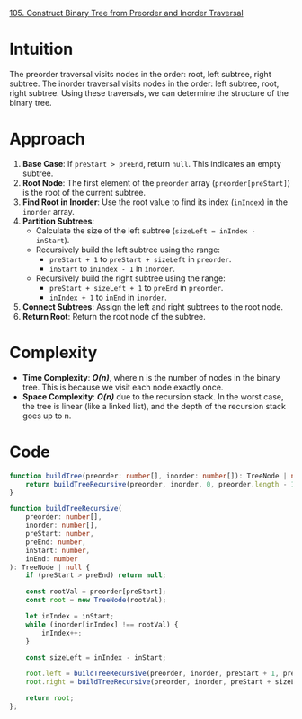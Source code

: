 [105. Construct Binary Tree from Preorder and Inorder Traversal](https://leetcode.com/problems/construct-binary-tree-from-preorder-and-inorder-traversal/)

# Intuition

The preorder traversal visits nodes in the order: root, left subtree, right subtree. The inorder traversal visits nodes in the order: left subtree, root, right subtree. Using these traversals, we can determine the structure of the binary tree.

# Approach

1. **Base Case**: If `preStart > preEnd`, return `null`. This indicates an empty subtree.
2. **Root Node**: The first element of the `preorder` array (`preorder[preStart]`) is the root of the current subtree.
3. **Find Root in Inorder**: Use the root value to find its index (`inIndex`) in the `inorder` array.
4. **Partition Subtrees**:
   - Calculate the size of the left subtree (`sizeLeft = inIndex - inStart`).
   - Recursively build the left subtree using the range:
     - `preStart + 1` to `preStart + sizeLeft` in `preorder`.
     - `inStart` to `inIndex - 1` in `inorder`.
   - Recursively build the right subtree using the range:
     - `preStart + sizeLeft + 1` to `preEnd` in `preorder`.
     - `inIndex + 1` to `inEnd` in `inorder`.
5. **Connect Subtrees**: Assign the left and right subtrees to the root node.
6. **Return Root**: Return the root node of the subtree.

# Complexity
	
- **Time Complexity**: ***O(n)***, where n is the number of nodes in the binary tree. This is because we visit each node exactly once.
- **Space Complexity**: ***O(n)*** due to the recursion stack. In the worst case, the tree is linear (like a linked list), and the depth of the recursion stack goes up to n.

# Code
```typescript
function buildTree(preorder: number[], inorder: number[]): TreeNode | null {
    return buildTreeRecursive(preorder, inorder, 0, preorder.length - 1, 0, inorder.length - 1);
}

function buildTreeRecursive(
    preorder: number[],
    inorder: number[],
    preStart: number,
    preEnd: number,
    inStart: number,
    inEnd: number
): TreeNode | null {
    if (preStart > preEnd) return null;

    const rootVal = preorder[preStart];
    const root = new TreeNode(rootVal);

    let inIndex = inStart;
    while (inorder[inIndex] !== rootVal) {
        inIndex++;
    }

    const sizeLeft = inIndex - inStart;

    root.left = buildTreeRecursive(preorder, inorder, preStart + 1, preStart + sizeLeft, inStart, inIndex - 1);
    root.right = buildTreeRecursive(preorder, inorder, preStart + sizeLeft + 1, preEnd, inIndex + 1, inEnd);

    return root;
};

```